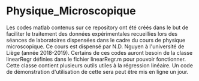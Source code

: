 # Physique_Microscopique
Les codes matlab contenus sur ce repository ont été créés dans le but de faciliter le traitement des données expérimentales recueillies lors des séances de laboratoires dispensées dans le cadre du cours de physique microscopique. Ce cours est dispensé par N.D. Nguyen à l'université de Liège (année 2018-2019).
Certains de ces codes auront besoin de la classe linearRegr définies dans le fichier linearRegr.m pour pouvoir fonctionner. Cette classe contient plusieurs outils utiles à la régression linéaire. Un code de démonstration d'utilisation de cette sera peut être mis en ligne un jour.
